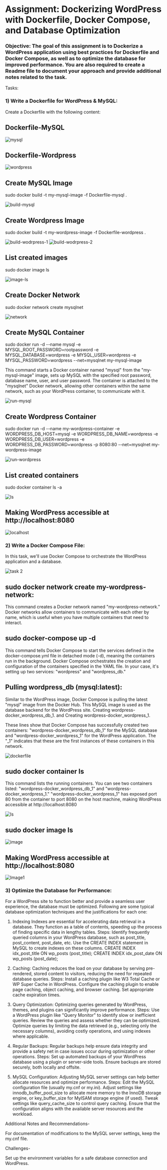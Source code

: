 
# Assignment: Dockerizing WordPress with Dockerfile, Docker Compose, and Database Optimization

### Objective: The goal of this assignment is to Dockerize a WordPress application using best practices for Dockerfile and Docker Compose, as well as to optimize the database for improved performance. You are also required to create a Readme file to document your approach and provide additional notes related to the task.

Tasks:

### 1) Write a Dockerfile for WordPress & MySQL:
Create a Dockerfile with the following content:
## Dockerfile-MySQL

![mysql](https://github.com/Akshat338/devops-assignment/assets/91428402/5b170d6c-e69f-409f-bf97-86ec901512f4)

## Dockerfile-Wordpress

![wordpress](https://github.com/Akshat338/devops-assignment/assets/91428402/94ca923d-ed0b-4e54-8be3-b3b3c192c42d)

## Create MySQL Image
sudo docker build -t my-mysql-image -f Dockerfile-mysql .

![build-mysql](https://github.com/Akshat338/devops-assignment/assets/91428402/b7898a4a-be71-4dd5-a81a-ab4b3e2a7e1f)

## Create Wordpress Image
sudo docker build -t my-wordpress-image -f Dockerfile-wordpress .

![build-wodrpress-1](https://github.com/Akshat338/devops-assignment/assets/91428402/1ff36904-f758-4cf9-b23b-9bff3ec65ef0)
![build-wodrpress-2](https://github.com/Akshat338/devops-assignment/assets/91428402/cf6435f0-8712-4fb0-8d65-099bffff2260)

## List created images
sudo docker image ls

![image-ls](https://github.com/Akshat338/devops-assignment/assets/91428402/756f2069-847a-4a11-9271-e0169a35fd5f)

## Create Docker Network
sudo docker network create mysqlnet

![network](https://github.com/Akshat338/devops-assignment/assets/91428402/b773a9c5-8e81-4a4b-95a8-080f37406ffb)

## Create MySQL Container
sudo docker run -d --name mysql -e MYSQL_ROOT_PASSWORD=rootpassword -e MYSQL_DATABASE=wordpress -e MYSQL_USER=wordpress -e MYSQL_PASSWORD=wordpress --net=mysqlnet my-mysql-image 

This command starts a Docker container named "mysql" from the "my-mysql-image" image, sets up MySQL with the specified root password, database name, user, and user password. The container is attached to the "mysqlnet" Docker network, allowing other containers within the same network, such as your WordPress container, to communicate with it.

![run-mysql](https://github.com/Akshat338/devops-assignment/assets/91428402/3c4dd646-9605-479d-835f-6d050ca53207)

## Create Wordpress Container
sudo docker run -d --name my-wordpress-container -e WORDPRESS_DB_HOST=mysql -e WORDPRESS_DB_NAME=wordpress -e WORDPRESS_DB_USER=wordpress -e WORDPRESS_DB_PASSWORD=wordpress -p 8080:80 --net=mysqlnet my-wordpress-image

![run-wordpress](https://github.com/Akshat338/devops-assignment/assets/91428402/76604ae0-d925-4bc5-93c7-861d333f1891)

## List created containers
sudo docker container ls -a

![ls](https://github.com/Akshat338/devops-assignment/assets/91428402/c7e3d61d-bf16-453a-9e42-1e8ec8c07b0c)

## Making WordPress accessible at http://localhost:8080 

![localhost](https://github.com/Akshat338/devops-assignment/assets/91428402/f4a3a911-da2b-4fc7-a240-2f61c81e6adf)



### 2) Write a Docker Compose File:

In this task, we'll use Docker Compose to orchestrate the WordPress application and a database.

![task 2](https://github.com/Akshat338/devops-assignment/assets/91428402/ee73e4e6-eb99-4419-a673-0c7b88b636c8)

## sudo docker network create my-wordpress-network:

This command creates a Docker network named "my-wordpress-network." Docker networks allow containers to communicate with each other by name, which is useful when you have multiple containers that need to interact.

## sudo docker-compose up -d

This command tells Docker Compose to start the services defined in the docker-compose.yml file in detached mode (-d), meaning the containers run in the background.
Docker Compose orchestrates the creation and configuration of the containers specified in the YAML file. In your case, it's setting up two services: "wordpress" and "wordpress_db."

## Pulling wordpress_db (mysql:latest):

Similar to the WordPress image, Docker Compose is pulling the latest "mysql" image from the Docker Hub. This MySQL image is used as the database backend for the WordPress site.
Creating wordpress-docker_wordpress_db_1. and Creating wordpress-docker_wordpress_1.

These lines show that Docker Compose has successfully created two containers: "wordpress-docker_wordpress_db_1" for the MySQL database and "wordpress-docker_wordpress_1" for the WordPress application. The "_1" indicates that these are the first instances of these containers in this network.


![dockerfile](https://github.com/Akshat338/devops-assignment/assets/91428402/ec83b3e7-3abf-4376-98ee-41cd7b9bdd97)


## sudo docker container ls

This command lists the running containers. You can see two containers listed: "wordpress-docker_wordpress_db_1" and "wordpress-docker_wordpress_1."
"wordpress-docker_wordpress_1" has exposed port 80 from the container to port 8080 on the host machine, making WordPress accessible at http://localhost:8080


![ls](https://github.com/Akshat338/devops-assignment/assets/91428402/9bc07bd0-11e5-45e7-94c5-48f92f16c49d)

## sudo docker image ls

![image](https://github.com/Akshat338/devops-assignment/assets/91428402/1337efa0-e3d2-4bbd-8d78-3052ac76f080)

## Making WordPress accessible at http://localhost:8080

![Image1](https://github.com/Akshat338/devops-assignment/assets/91428402/d602aa35-ea3c-40ff-be28-367508cf4854)


### 3) Optimize the Database for Performance:

For a WordPress site to function better and provide a seamless user experience, the database must be optimized. Following are some typical database optimization techniques and the justifications for each one:

1. Indexing
Indexes are essential for accelerating data retrieval in a database. They function as a table of contents, speeding up the process of finding specific data in lengthy tables.
Steps:
Identify frequently queried columns in your WordPress database, such as post_title, post_content, post_date, etc.
Use the CREATE INDEX statement in MySQL to create indexes on these columns.
CREATE INDEX idx_post_title ON wp_posts (post_title);
CREATE INDEX idx_post_date ON wp_posts (post_date);

2. Caching: Caching reduces the load on your database by serving pre-rendered, stored content to visitors, reducing the need for repeated database queries.
Steps:
Install a caching plugin like W3 Total Cache or WP Super Cache in WordPress.
Configure the caching plugin to enable page caching, object caching, and browser caching.
Set appropriate cache expiration times.

3. Query Optimization: Optimizing queries generated by WordPress, themes, and plugins can significantly improve performance.
Steps:
Use a WordPress plugin like "Query Monitor" to identify slow or inefficient queries.
Review the queries and assess whether they can be optimized.
Optimize queries by limiting the data retrieved (e.g., selecting only the necessary columns), avoiding costly operations, and using indexes where applicable.

4. Regular Backups: Regular backups help ensure data integrity and provide a safety net in case issues occur during optimization or other operations.
Steps:
Set up automated backups of your WordPress database using a plugin or server-side tools.
Ensure backups are stored securely, both locally and offsite.

5. MySQL Configuration: Adjusting MySQL server settings can help better allocate resources and optimize performance.
Steps:
Edit the MySQL configuration file (usually my.cnf or my.ini).
Adjust settings like innodb_buffer_pool_size to allocate more memory to the InnoDB storage engine, or key_buffer_size for MyISAM storage engine (if used).
Tweak settings like query_cache_size to control query caching.
Ensure that the configuration aligns with the available server resources and the workload.

Additional Notes and Recommendations-

For documentation of modifications to the MySQL server settings, keep the my.cnf file.

Challenges-

Set up the environment variables for a safe database connection and WordPress.






